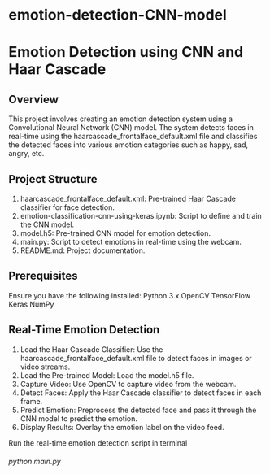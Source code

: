 ﻿# emotion-detection-CNN-model
# Emotion Detection using CNN and Haar Cascade

## Overview
This project involves creating an emotion detection system using a Convolutional Neural Network (CNN) model. The system detects faces in real-time using the haarcascade_frontalface_default.xml file and classifies the detected faces into various emotion categories such as happy, sad, angry, etc.

## Project Structure
1. haarcascade_frontalface_default.xml: Pre-trained Haar Cascade classifier for face detection.
2. emotion-classification-cnn-using-keras.ipynb: Script to define and train the CNN model.
3. model.h5: Pre-trained CNN model for emotion detection.
4. main.py: Script to detect emotions in real-time using the webcam.
5. README.md: Project documentation.

## Prerequisites
Ensure you have the following installed:
Python 3.x
OpenCV
TensorFlow
Keras
NumPy

## Real-Time Emotion Detection
1. Load the Haar Cascade Classifier: Use the haarcascade_frontalface_default.xml file to detect faces in images or video streams.
2. Load the Pre-trained Model: Load the model.h5 file.
3. Capture Video: Use OpenCV to capture video from the webcam.
4. Detect Faces: Apply the Haar Cascade classifier to detect faces in each frame.
5. Predict Emotion: Preprocess the detected face and pass it through the CNN model to predict the emotion.
6. Display Results: Overlay the emotion label on the video feed.

Run the real-time emotion detection script in terminal 
###### python main.py

